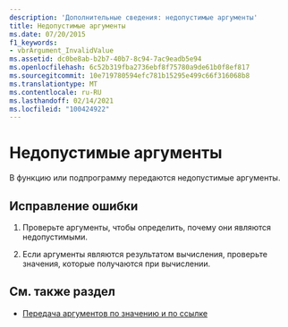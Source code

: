 ```yaml
---
description: 'Дополнительные сведения: недопустимые аргументы'
title: Недопустимые аргументы
ms.date: 07/20/2015
f1_keywords:
- vbrArgument_InvalidValue
ms.assetid: dc0be8ab-b2b7-40b7-8c94-7ac9eadb5e94
ms.openlocfilehash: 6c52b319fba2736ebf8f75780a9de61b0f8ef817
ms.sourcegitcommit: 10e719780594efc781b15295e499c66f316068b8
ms.translationtype: MT
ms.contentlocale: ru-RU
ms.lasthandoff: 02/14/2021
ms.locfileid: "100424922"
---
```

# <a name="arguments-are-not-valid"></a>Недопустимые аргументы

В функцию или подпрограмму передаются недопустимые аргументы.  
  
## <a name="to-correct-this-error"></a>Исправление ошибки  
  
1. Проверьте аргументы, чтобы определить, почему они являются недопустимыми.  
  
2. Если аргументы являются результатом вычисления, проверьте значения, которые получаются при вычислении.  
  
## <a name="see-also"></a>См. также раздел

- [Передача аргументов по значению и по ссылке](../programming-guide/language-features/procedures/passing-arguments-by-value-and-by-reference.md)
